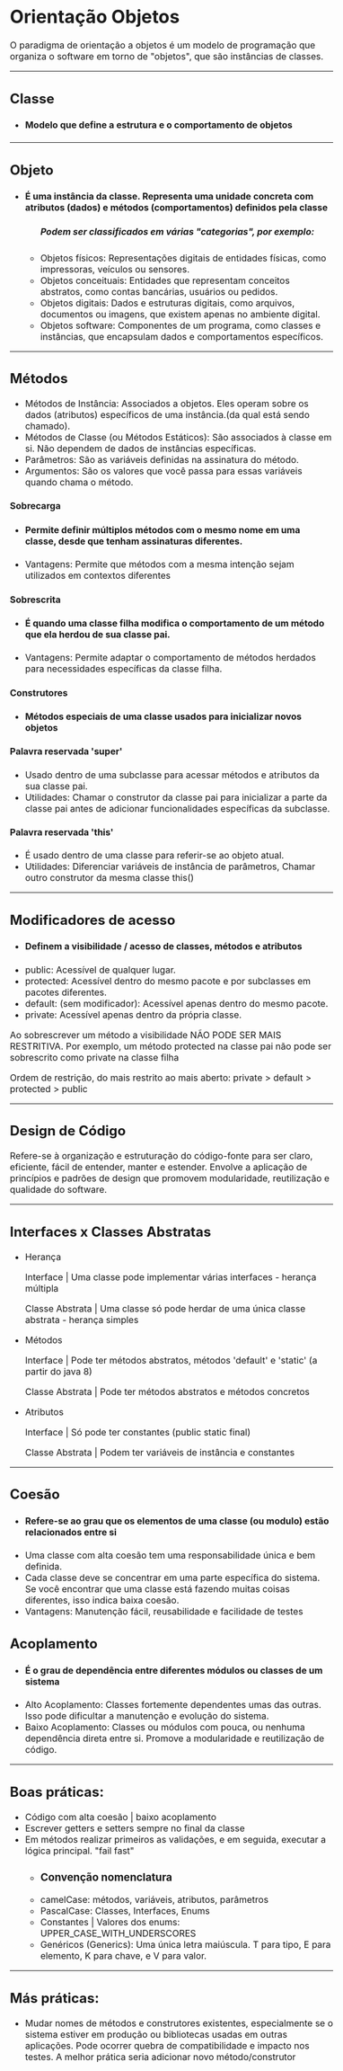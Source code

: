 <html lang="PT-BR">
<body style="font-size: 16px">
    <h1>Orientação Objetos</h1>
    <p>O paradigma de orientação a objetos é um modelo de programação que organiza o software em torno de "objetos", que são instâncias de classes.</p>
    <hr>
    <h2>Classe</h2>
    <ul>
        <li><h4>Modelo que define a estrutura e o comportamento de objetos</h4></li>
    </ul>
    <hr>
    <h2>Objeto</h2>
    <ul>
        <li><h4>É uma instância da classe. Representa uma unidade concreta com atributos (dados)
         e métodos (comportamentos) definidos pela classe</h4></li>
        <ul>
            <h5>Podem ser classificados em várias "categorias", por exemplo:</h5>
            <li>Objetos físicos: Representações digitais de entidades físicas, como impressoras, veículos ou sensores.</li>
            <li>Objetos conceituais: Entidades que representam conceitos abstratos, como contas bancárias, usuários ou pedidos.</li>
            <li>Objetos digitais: Dados e estruturas digitais, como arquivos, documentos ou imagens, que existem apenas no ambiente digital.</li>
            <li>Objetos software: Componentes de um programa, como classes e instâncias, que encapsulam dados e comportamentos específicos.</li>
        </ul>
    </ul>
    <hr>
    <h2>Métodos</h2>
    <ul>
        <li>Métodos de Instância: Associados a objetos. Eles operam sobre os dados (atributos) específicos de uma instância.(da qual está sendo chamado).</li>
        <li>Métodos de Classe (ou Métodos Estáticos): São associados à classe em si. Não dependem de dados de instâncias específicas.
        <li>Parâmetros: São as variáveis definidas na assinatura do método.
        <li>Argumentos: São os valores que você passa para essas variáveis quando chama o método.</li>
    </ul>
    <h4>Sobrecarga</h4>
    <ul>
        <li><h4>Permite definir múltiplos métodos com o mesmo nome em uma classe, desde que tenham assinaturas diferentes.</h4></li>
        <li>Vantagens: Permite que métodos com a mesma intenção sejam utilizados em contextos diferentes</li>
    </ul>
    <h4>Sobrescrita</h4>
    <ul>
        <li><h4>É quando uma classe filha modifica o comportamento de um método que ela herdou de sua classe pai.</h4></li>
        <li>Vantagens: Permite adaptar o comportamento de métodos herdados para necessidades específicas da classe filha.</li>
    </ul>
    <h4>Construtores</h4>
    <ul>
        <li><h4>Métodos especiais de uma classe usados para inicializar novos objetos</h4></li>
    </ul>
    <h4>Palavra reservada 'super'</h4>
    <ul>
        <li>Usado dentro de uma subclasse para acessar métodos e atributos da sua classe pai.</li>
        <li>Utilidades: Chamar o construtor da classe pai para inicializar a parte da classe pai antes de adicionar funcionalidades específicas da subclasse.</li>
    </ul>
    <h4>Palavra reservada 'this'</h4>
    <ul>
        <li>É usado dentro de uma classe para referir-se ao objeto atual.</li>
        <li>Utilidades: Diferenciar variáveis de instância de parâmetros, Chamar outro construtor da mesma classe this()</li>
    </ul>
    <hr>
    <h2>Modificadores de acesso</h2>
    <ul>
        <li ><h4>Definem a visibilidade / acesso de classes, métodos e atributos</h4>
        <li>public: Acessível de qualquer lugar.</li>
        <li>protected: Acessível dentro do mesmo pacote e por subclasses em pacotes diferentes.</li>
        <li>default: (sem modificador): Acessível apenas dentro do mesmo pacote.</li>
        <li>private: Acessível apenas dentro da própria classe.</li>
    </ul>
    <p>Ao sobrescrever um método a visibilidade NÃO PODE SER MAIS RESTRITIVA. Por exemplo, um método protected
    na classe pai não pode ser sobrescrito como private na classe filha</p>
    <p>Ordem de restrição, do mais restrito ao mais aberto: private > default > protected > public </p>
    <hr>
    <h2>Design de Código</h2>
    <p>Refere-se à organização e estruturação do código-fonte para ser claro, eficiente, fácil de entender, manter e estender. Envolve a aplicação de princípios e padrões de design que promovem modularidade, reutilização e qualidade do software.</p>
    <hr>
    <h2>Interfaces x Classes Abstratas</h2>
    <ul>
        <li>
            <p>Herança</p>
            <p>Interface | Uma classe pode implementar várias interfaces - herança múltipla</p>
            <p>Classe Abstrata | Uma classe só pode herdar de uma única classe abstrata - herança simples</p>
        </li>
        <li>
            <p>Métodos</p>
            <p>Interface | Pode ter métodos abstratos, métodos 'default' e 'static' (a partir do java 8)</p>
            <p>Classe Abstrata | Pode ter métodos abstratos e métodos concretos</p>
        </li>
        <li>
            <p>Atributos</p>
            <p>Interface | Só pode ter constantes (public static final) </p>
            <p>Classe Abstrata | Podem ter variáveis de instância e constantes</p>
        </li>
    </ul>
    <hr>
    <h2>Coesão</h2>
    <ul>
        <li><h4> Refere-se ao grau que os elementos de uma classe (ou modulo) estão relacionados entre si</h4></li>
        <li>Uma classe com alta coesão tem uma responsabilidade única e bem definida.</li>
        <li>Cada classe deve se concentrar em uma parte específica do sistema. Se você encontrar que uma classe está fazendo muitas coisas diferentes, isso indica baixa coesão.</li>
        <li><span id="enfase">Vantagens:</span> Manutenção fácil, reusabilidade e facilidade de testes</li>
    </ul>
    <h2>Acoplamento</h2>
    <ul>
        <li><h4>É o grau de dependência entre diferentes módulos ou classes de um sistema</h4></li>
        <li>Alto Acoplamento: Classes fortemente dependentes umas das outras. Isso pode dificultar a manutenção e evolução do sistema.</li>
        <li>Baixo Acoplamento: Classes ou módulos com pouca, ou nenhuma dependência direta entre si. Promove a modularidade e reutilização de código.</li>
    </ul>
    <hr>
    <h2>Boas práticas:</h2>
    <ul>
        <li>Código com alta coesão | baixo acoplamento</li>
        <li>Escrever getters e setters sempre no final da classe</li>
        <li>Em métodos realizar primeiros as validações, e em seguida, executar a lógica principal. "fail fast"</li>
        <ul>
            <li><h3>Convenção nomenclatura </h3></li>
            <li>camelCase: métodos, variáveis, atributos, parâmetros</li>
            <li>PascalCase: Classes, Interfaces, Enums</li>
            <li>Constantes | Valores dos enums: UPPER_CASE_WITH_UNDERSCORES</li>
            <li>Genéricos (Generics): Uma única letra maiúscula. T para tipo, E para elemento, K para chave, e V para valor.</li>
        </ul>
    </ul>
    <hr>
    <h2>Más práticas:</h2>
    <ul>
        <li>Mudar nomes de métodos e construtores existentes, especialmente se o sistema estiver em produção ou bibliotecas
        usadas em outras aplicações. Pode ocorrer quebra de compatibilidade e impacto nos testes. A melhor prática seria
        adicionar novo método/construtor</li>
    </ul>
</body>
</html>
